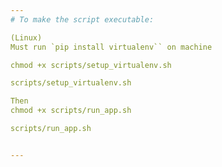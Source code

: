 ```yaml
---
# To make the script executable: 

(Linux)
Must run `pip install virtualenv`` on machine

chmod +x scripts/setup_virtualenv.sh

scripts/setup_virtualenv.sh

Then 
chmod +x scripts/run_app.sh

scripts/run_app.sh


---
```

